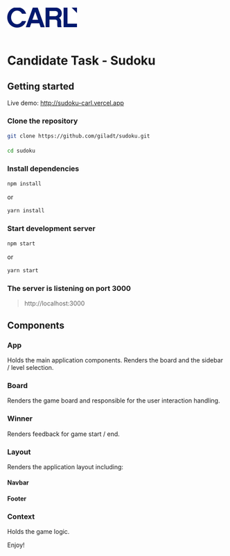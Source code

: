 ![carl](./public/carl.png)
<br/><br/>
# Candidate Task - Sudoku 

## Getting started

Live demo: http://sudoku-carl.vercel.app
### Clone the repository
```bash
git clone https://github.com/giladt/sudoku.git

cd sudoku
```

### Install dependencies
```bash
npm install
```
or
```bash
yarn install
```

### Start development server
```bash
npm start
```
or
```bash
yarn start
```

### The server is listening on port 3000
> http://localhost:3000

## Components

### App
Holds the main application components. Renders the board and the sidebar / level selection.
### Board
Renders the game board and responsible for the user interaction handling.

### Winner
Renders feedback for game start / end.
### Layout
Renders the application layout including:
#### Navbar
#### Footer

### Context
Holds the game logic.


Enjoy!
